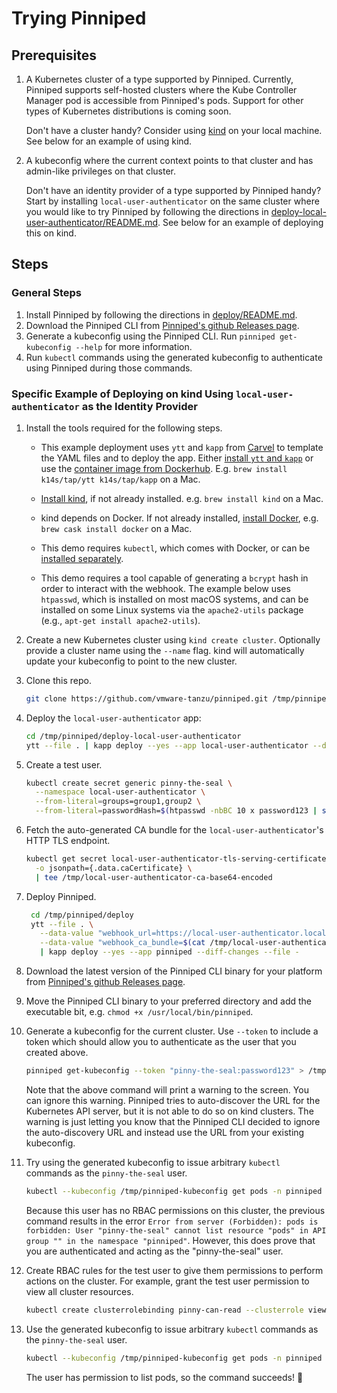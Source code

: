 # Trying Pinniped

## Prerequisites

1. A Kubernetes cluster of a type supported by Pinniped.
   Currently, Pinniped supports self-hosted clusters where the Kube Controller Manager pod
   is accessible from Pinniped's pods.
   Support for other types of Kubernetes distributions is coming soon.

   Don't have a cluster handy? Consider using [kind](https://kind.sigs.k8s.io/) on your local machine.
   See below for an example of using kind.

1. A kubeconfig where the current context points to that cluster and has admin-like
   privileges on that cluster.

   Don't have an identity provider of a type supported by Pinniped handy?
   Start by installing `local-user-authenticator` on the same cluster where you would like to try Pinniped
   by following the directions in [deploy-local-user-authenticator/README.md](../deploy-local-user-authenticator/README.md).
   See below for an example of deploying this on kind.

## Steps

### General Steps

1. Install Pinniped by following the directions in [deploy/README.md](../deploy/README.md).
1. Download the Pinniped CLI from [Pinniped's github Releases page](https://github.com/vmware-tanzu/pinniped/releases/latest).
1. Generate a kubeconfig using the Pinniped CLI. Run `pinniped get-kubeconfig --help` for more information.
1. Run `kubectl` commands using the generated kubeconfig to authenticate using Pinniped during those commands.

### Specific Example of Deploying on kind Using `local-user-authenticator` as the Identity Provider

1. Install the tools required for the following steps.

   - This example deployment uses `ytt` and `kapp` from [Carvel](https://carvel.dev/) to template the YAML files
     and to deploy the app.
     Either [install `ytt` and `kapp`](https://carvel.dev/) or use the [container image from Dockerhub](https://hub.docker.com/r/k14s/image/tags).
     E.g. `brew install k14s/tap/ytt k14s/tap/kapp` on a Mac.

   -  [Install kind](https://kind.sigs.k8s.io/docs/user/quick-start/), if not already installed. e.g. `brew install kind` on a Mac.

   - kind depends on Docker. If not already installed, [install Docker](https://docs.docker.com/get-docker/), e.g. `brew cask install docker` on a Mac.

   - This demo requires `kubectl`, which comes with Docker, or can be [installed separately](https://kubernetes.io/docs/tasks/tools/install-kubectl/).

   - This demo requires a tool capable of generating a `bcrypt` hash in order to interact with
     the webhook. The example below uses `htpasswd`, which is installed on most macOS systems, and can be
     installed on some Linux systems via the `apache2-utils` package (e.g., `apt-get install
     apache2-utils`).

1. Create a new Kubernetes cluster using `kind create cluster`. Optionally provide a cluster name using the `--name` flag.
   kind will automatically update your kubeconfig to point to the new cluster.

1. Clone this repo.

    ```bash
    git clone https://github.com/vmware-tanzu/pinniped.git /tmp/pinniped --depth 1
    ```

1. Deploy the `local-user-authenticator` app:

    ```bash
    cd /tmp/pinniped/deploy-local-user-authenticator
    ytt --file . | kapp deploy --yes --app local-user-authenticator --diff-changes --file -
    ```

1. Create a test user.

   ```bash
   kubectl create secret generic pinny-the-seal \
     --namespace local-user-authenticator \
     --from-literal=groups=group1,group2 \
     --from-literal=passwordHash=$(htpasswd -nbBC 10 x password123 | sed -e "s/^x://")
   ```

1. Fetch the auto-generated CA bundle for the `local-user-authenticator`'s HTTP TLS endpoint.

   ```bash
   kubectl get secret local-user-authenticator-tls-serving-certificate --namespace local-user-authenticator \
     -o jsonpath={.data.caCertificate} \
     | tee /tmp/local-user-authenticator-ca-base64-encoded
   ```
1. Deploy Pinniped.

   ```bash
    cd /tmp/pinniped/deploy
    ytt --file . \
      --data-value "webhook_url=https://local-user-authenticator.local-user-authenticator.svc/authenticate" \
      --data-value "webhook_ca_bundle=$(cat /tmp/local-user-authenticator-ca-base64-encoded)" \
      | kapp deploy --yes --app pinniped --diff-changes --file -
   ```

1. Download the latest version of the Pinniped CLI binary for your platform
   from [Pinniped's github Releases page](https://github.com/vmware-tanzu/pinniped/releases/latest).

1. Move the Pinniped CLI binary to your preferred directory and add the executable bit,
   e.g. `chmod +x /usr/local/bin/pinniped`.

1. Generate a kubeconfig for the current cluster. Use `--token` to include a token which should
   allow you to authenticate as the user that you created above.

   ```bash
   pinniped get-kubeconfig --token "pinny-the-seal:password123" > /tmp/pinniped-kubeconfig
   ```

   Note that the above command will print a warning to the screen. You can ignore this warning.
   Pinniped tries to auto-discover the URL for the Kubernetes API server, but it is not able
   to do so on kind clusters. The warning is just letting you know that the Pinniped CLI decided
   to ignore the auto-discovery URL and instead use the URL from your existing kubeconfig.

1. Try using the generated kubeconfig to issue arbitrary `kubectl` commands as
   the `pinny-the-seal` user.

   ```bash
   kubectl --kubeconfig /tmp/pinniped-kubeconfig get pods -n pinniped
   ```

   Because this user has no RBAC permissions on this cluster, the previous command
   results in the error `Error from server (Forbidden): pods is forbidden: User "pinny-the-seal" cannot list resource "pods" in API group "" in the namespace "pinniped"`.
   However, this does prove that you are authenticated and acting as the "pinny-the-seal" user.

1. Create RBAC rules for the test user to give them permissions to perform actions on the cluster.
   For example, grant the test user permission to view all cluster resources.

   ```bash
   kubectl create clusterrolebinding pinny-can-read --clusterrole view --user pinny-the-seal
   ```

1. Use the generated kubeconfig to issue arbitrary `kubectl` commands as the `pinny-the-seal` user.

   ```bash
   kubectl --kubeconfig /tmp/pinniped-kubeconfig get pods -n pinniped
   ```

   The user has permission to list pods, so the command succeeds! 🎉
